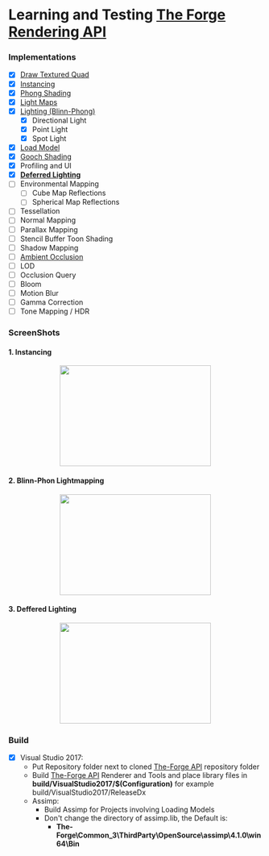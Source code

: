 # Learning and Testing [The Forge Rendering API](https://github.com/ConfettiFX/The-Forge)

### Implementations
  - [x] [Draw Textured Quad](https://github.com/Erfan-Ahmadi/the_forge_learn/tree/master/src/01_HelloQuad)
  - [x] [Instancing](https://github.com/Erfan-Ahmadi/the_forge_learn/tree/master/src/02_Instancing)
  - [x] [Phong Shading](https://github.com/Erfan-Ahmadi/the_forge_learn/tree/master/src/03_PhongShading)
  - [x] [Light Maps](https://github.com/Erfan-Ahmadi/the_forge_learn/tree/master/src/04_LightMapping)
  - [x] [Lighting (Blinn-Phong)](https://github.com/Erfan-Ahmadi/the_forge_learn/tree/master/src/04_LightMapping)
    - [x] Directional Light
    - [x] Point Light
    - [x] Spot Light
  - [x] [Load Model](https://github.com/Erfan-Ahmadi/the_forge_learn/tree/master/src/05_LoadingModel)
  - [x] [Gooch Shading](https://github.com/Erfan-Ahmadi/the_forge_learn/tree/master/src/06_GoochShading)
  - [x] Profiling and UI
  - [x] [**Deferred Lighting**](https://github.com/Erfan-Ahmadi/the_forge_learn/tree/master/src/07_DefferedLighting)
  - [ ] Environmental Mapping
    - [ ] Cube Map Reflections
    - [ ] Spherical Map Reflections
  - [ ] Tessellation
  - [ ] Normal Mapping
  - [ ] Parallax Mapping
  - [ ] Stencil Buffer Toon Shading
  - [ ] Shadow Mapping
  - [ ] [Ambient Occlusion](https://github.com/Erfan-Ahmadi/AmbientOcclusion)
  - [ ] LOD
  - [ ] Occlusion Query
  - [ ] Bloom
  - [ ] Motion Blur
  - [ ] Gamma Correction
  - [ ] Tone Mapping / HDR
  
### ScreenShots

#### 1. Instancing
<p align="center">
  <img src="https://github.com/Erfan-Ahmadi/TheForgeExamples/raw/master/screenshots/instancing.gif" alt="" width="300" height="200" />
</p>

#### 2. Blinn-Phon Lightmapping
<p align="center">
  <img src="https://github.com/Erfan-Ahmadi/TheForgeExamples/raw/master/screenshots/lightmapping.gif" alt="" width="300" height="200" />
</p>

#### 3. Deffered Lighting
<p align="center">
  <img src="https://github.com/Erfan-Ahmadi/TheForgeExamples/raw/master/screenshots/deffered.gif" alt="" width="300" height="200" />
</p>

### Build
  - [x] Visual Studio 2017:
    * Put Repository folder next to cloned [The-Forge API](https://github.com/ConfettiFX/The-Forge) repository folder
    * Build [The-Forge API](https://github.com/ConfettiFX/The-Forge) Renderer and Tools and place library files in **build/VisualStudio2017/$(Configuration)** for example build/VisualStudio2017/ReleaseDx
    * Assimp: 
      - Build Assimp for Projects involving Loading Models
      - Don't change the directory of assimp.lib, the Default is: 
         - **The-Forge\Common_3\ThirdParty\OpenSource\assimp\4.1.0\win64\Bin**
